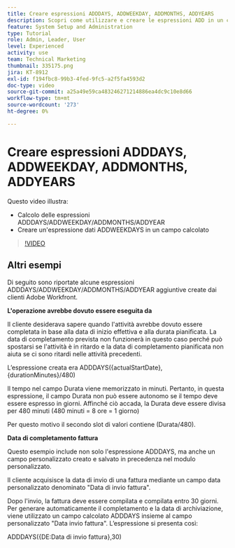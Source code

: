```yaml
---
title: Creare espressioni ADDDAYS, ADDWEEKDAY, ADDMONTHS, ADDYEARS
description: Scopri come utilizzare e creare le espressioni ADD in un campo calcolato in Adobe [!DNL Workfront].
feature: System Setup and Administration
type: Tutorial
role: Admin, Leader, User
level: Experienced
activity: use
team: Technical Marketing
thumbnail: 335175.png
jira: KT-8912
exl-id: f194fbc8-99b3-4fed-9fc5-a2f5fa4593d2
doc-type: video
source-git-commit: a25a49e59ca483246271214886ea4dc9c10e8d66
workflow-type: tm+mt
source-wordcount: '273'
ht-degree: 0%

---
```


# Creare espressioni ADDDAYS, ADDWEEKDAY, ADDMONTHS, ADDYEARS

Questo video illustra:

* Calcolo delle espressioni ADDDAYS/ADDWEEKDAY/ADDMONTHS/ADDYEAR
* Creare un&#39;espressione dati ADDWEEKDAYS in un campo calcolato

>[!VIDEO](https://video.tv.adobe.com/v/335175/?quality=12&learn=on)

## Altri esempi

Di seguito sono riportate alcune espressioni ADDDAYS/ADDWEEKDAY/ADDMONTHS/ADDYEAR aggiuntive create dai clienti Adobe Workfront.

**L&#39;operazione avrebbe dovuto essere eseguita da**

Il cliente desiderava sapere quando l&#39;attività avrebbe dovuto essere completata in base alla data di inizio effettiva e alla durata pianificata. La data di completamento prevista non funzionerà in questo caso perché può spostarsi se l&#39;attività è in ritardo e la data di completamento pianificata non aiuta se ci sono ritardi nelle attività precedenti.

L’espressione creata era ADDDAYS({actualStartDate},{durationMinutes}/480)

Il tempo nel campo Durata viene memorizzato in minuti. Pertanto, in questa espressione, il campo Durata non può essere autonomo se il tempo deve essere espresso in giorni. Affinché ciò accada, la Durata deve essere divisa per 480 minuti (480 minuti = 8 ore = 1 giorno)

Per questo motivo il secondo slot di valori contiene (Durata/480).


**Data di completamento fattura**

Questo esempio include non solo l&#39;espressione ADDDAYS, ma anche un campo personalizzato creato e salvato in precedenza nel modulo personalizzato.

Il cliente acquisisce la data di invio di una fattura mediante un campo data personalizzato denominato &quot;Data di invio fattura&quot;.

Dopo l&#39;invio, la fattura deve essere compilata e compilata entro 30 giorni. Per generare automaticamente il completamento e la data di archiviazione, viene utilizzato un campo calcolato ADDDAYS insieme al campo personalizzato &quot;Data invio fattura&quot;. L’espressione si presenta così:

ADDDAYS({DE:Data di invio fattura},30)
